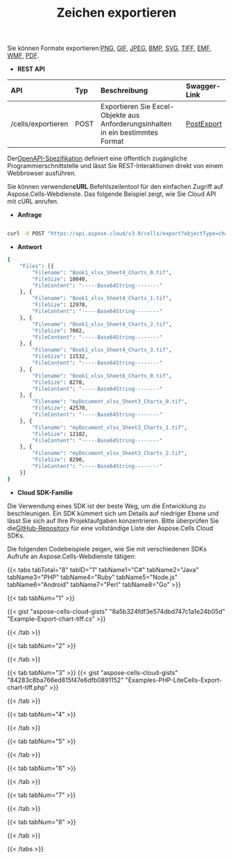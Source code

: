 ﻿---
title: Zeichen exportieren
second_title: Aspose.Cells Cloud Documen
linktitle: Verkohlen
type: docs
url: /de/export/excel-chart-to-different-formats/
keywords: Export Excel chart to kinds of format files
description: Aspose.Cells Cloud REST API unterstützt den Export von Excel Diagrammen in verschiedene Formatdateien. SDK unterstützt Arten von Entwicklungssprachen. Dazu gehören Android, C#, Go, Java, NodeJS, Perl, PHP, Python, Ruby und Swift
weight: 20
---
 Sie können Formate exportieren:[PNG](https://docs.fileformat.com/Image/png/), [GIF](https://docs.fileformat.com/image/gif/), [JPEG](https://docs.fileformat.com/image/jpeg/),  [BMP](https://docs.fileformat.com/image/bmp/), [SVG](https://docs.fileformat.com/page-description-language/svg/), [TIFF](https://docs.fileformat.com/image/tiff/), [EMF](https://docs.fileformat.com/image/emf/), [WMF](https://docs.fileformat.com/image/Wmf/), [PDF](https://docs.fileformat.com/pdf/).

- **REST API**

|**API**|**Typ**|**Beschreibung**|**Swagger-Link**|
|:- |:- |:- |:- |
|/cells/exportieren|POST|Exportieren Sie Excel-Objekte aus Anforderungsinhalten in ein bestimmtes Format|[PostExport](https://apireference.aspose.cloud/cells/#/LiteCells/PostExport)|


 Der[OpenAPI-Spezifikation](https://apireference.aspose.cloud/cells/#/LiteCells/PostExport) definiert eine öffentlich zugängliche Programmierschnittstelle und lässt Sie REST-Interaktionen direkt von einem Webbrowser ausführen.

 Sie können verwenden**cURL** Befehlszeilentool für den einfachen Zugriff auf Aspose.Cells-Webdienste. Das folgende Beispiel zeigt, wie Sie Cloud API mit cURL anrufen.


- **Anfrage**
```bash

curl -X POST "https://api.aspose.cloud/v3.0/cells/export?objectType=chart&format=tiff" -H "accept: multipart/form-data" -H "Content-Type: multipart/form-data" -H "x-aspose-client: Containerize.Swagger" -d {"File":{}}
```

- **Antwort**

```bash
{
    "Files": [{
        "Filename": "Book1_xlsx_Sheet4_Charts_0.tif",
        "FileSize": 10040,
        "FileContent": "-----Base64String--------"
    }, {
        "Filename": "Book1_xlsx_Sheet4_Charts_1.tif",
        "FileSize": 12978,
        "FileContent": "-----Base64String--------"
    }, {
        "Filename": "Book1_xlsx_Sheet4_Charts_2.tif",
        "FileSize": 7002,
        "FileContent": "-----Base64String--------"
    }, {
        "Filename": "Book1_xlsx_Sheet4_Charts_3.tif",
        "FileSize": 11532,
        "FileContent": "-----Base64String--------"
    }, {
        "Filename": "Book1_xlsx_Sheet6_Charts_0.tif",
        "FileSize": 8270,
        "FileContent": "-----Base64String--------"
    }, {
        "Filename": "myDocument_xlsx_Sheet3_Charts_0.tif",
        "FileSize": 42570,
        "FileContent": "-----Base64String--------"
    }, {
        "Filename": "myDocument_xlsx_Sheet3_Charts_1.tif",
        "FileSize": 12102,
        "FileContent": "-----Base64String--------"
    }, {
        "Filename": "myDocument_xlsx_Sheet3_Charts_2.tif",
        "FileSize": 8290,
        "FileContent": "-----Base64String--------"
    }]
}
```

- **Cloud SDK-Familie**

 Die Verwendung eines SDK ist der beste Weg, um die Entwicklung zu beschleunigen. Ein SDK kümmert sich um Details auf niedriger Ebene und lässt Sie sich auf Ihre Projektaufgaben konzentrieren. Bitte überprüfen Sie die[GitHub-Repository](https://github.com/aspose-cells-cloud) für eine vollständige Liste der Aspose.Cells Cloud SDKs.

Die folgenden Codebeispiele zeigen, wie Sie mit verschiedenen SDKs Aufrufe an Aspose.Cells-Webdienste tätigen:


{{< tabs tabTotal="8" tabID="1" tabName1="C#" tabName2="Java" tabName3="PHP" tabName4="Ruby" tabName5="Node.js" tabName6="Android" tabName7="Perl" tabName8="Go" >}}

{{< tab tabNum="1" >}}

{{< gist "aspose-cells-cloud-gists" "8a5b324fdf3e574dbd747c1a1e24b05d" "Example-Export-chart-tiff.cs" >}}

{{< /tab >}}

{{< tab tabNum="2" >}}


{{< /tab >}}

{{< tab tabNum="3" >}}
{{< gist "aspose-cells-cloud-gists" "84283c8ba766ed815f47e6dfb0891152" "Examples-PHP-LiteCells-Export-chart-tiff.php" >}}

{{< /tab >}}

{{< tab tabNum="4" >}}


{{< /tab >}}

{{< tab tabNum="5" >}}


{{< /tab >}}

{{< tab tabNum="6" >}}


{{< /tab >}}

{{< tab tabNum="7" >}}


{{< /tab >}}

{{< tab tabNum="8" >}}


{{< /tab >}}

{{< /tabs >}}
